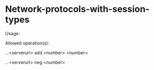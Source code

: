 # Network-protocols-with-session-types

Usage:

Allowed operation(s):

   .. \<serverurl\> add \<number\> \<number\>
   
   .. \<serverurl\> neg \<number\>
